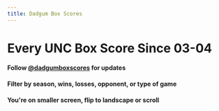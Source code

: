 ```yaml
---
title: Dadgum Box Scores
---
```


# Every UNC Box Score Since 03-04

#### Follow [@dadgumboxscores](https://twitter.com/dadgumboxscores) for updates

#### Filter by season, wins, losses, opponent, or type of game

<h4 class="d-sm-none">You're on smaller screen, flip to landscape or scroll</h4>

